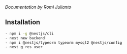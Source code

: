 _Documentation by Romi Julianto_

## Installation

```bash
- npm i -g @nestjs/cli
- nest new backend
- npm i @nestjs/typeorm typeorm mysql2 @nestjs/config
- nest g res user
```
